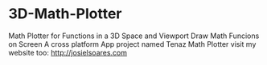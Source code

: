 # 3D-Math-Plotter
Math Plotter for Functions in a 3D Space and Viewport
Draw Math Funcions on Screen
A cross platform App project named Tenaz Math Plotter
visit my website too: http://josielsoares.com
